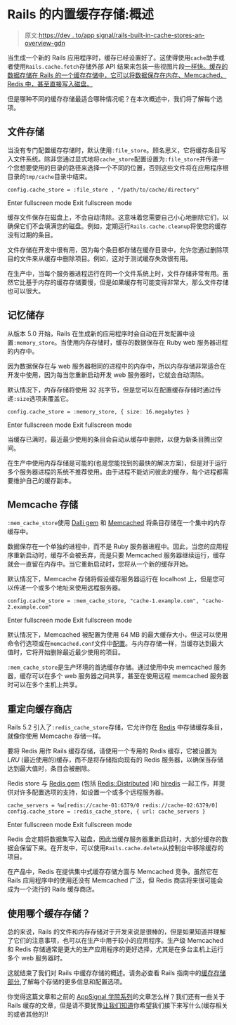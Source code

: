 # Rails 的内置缓存存储:概述

> 原文:[https://dev . to/app signal/rails-built-in-cache-stores-an-overview-gdn](https://dev.to/appsignal/rails-built-in-cache-stores-an-overview-gdn)

当生成一个新的 Rails 应用程序时，缓存已经设置好了。这使得使用`cache`助手或者使用`Rails.cache.fetch`存储外部 API 结果来包装一些视图片段[一样快。缓存的数据存储在 Rails 的一个缓存存储中，它可以将数据保存在内存、Memcached、Redis 中，甚至直接写入磁盘。](https://blog.appsignal.com/2018/03/20/fragment-caching-in-rails.html)

但是哪种不同的缓存存储最适合哪种情况呢？在本次概述中，我们将了解每个选项。

## 文件存储

当没有专门配置缓存存储时，默认使用`:file_store`。顾名思义，它将缓存条目写入文件系统。除非您通过显式地将`cache_store`配置设置为`:file_store`并传递一个您想要使用的目录的路径来选择一个不同的位置，否则这些文件将在应用程序根目录的`tmp/cache`目录中结束。

```
config.cache_store = :file_store , "/path/to/cache/directory" 
```

Enter fullscreen mode Exit fullscreen mode

缓存文件保存在磁盘上，不会自动清除。这意味着您需要自己小心地删除它们，以确保它们不会填满您的磁盘。例如，定期运行`Rails.cache.cleanup`将使您的缓存没有过期的条目。

文件存储在开发中很有用，因为每个条目都存储在缓存目录中，允许您通过删除项目的文件来从缓存中删除项目。例如，这对于测试缓存失效很有用。

在生产中，当每个服务器进程运行在同一个文件系统上时，文件存储非常有用。虽然它比基于内存的缓存存储要慢，但是如果缓存有可能变得非常大，那么文件存储也可以很大。

## 记忆储存

从版本 5.0 开始，Rails 在生成新的应用程序时会自动在开发配置中设置`:memory_store`。当使用内存存储时，缓存的数据保存在 Ruby web 服务器进程的内存中。

因为数据保存在与 web 服务器相同的进程中的内存中，所以内存存储非常适合在开发中使用，因为每当您重新启动开发 web 服务器时，它就会自动清除。

默认情况下，内存存储将使用 32 兆字节，但是您可以在配置缓存存储时通过传递`:size`选项来覆盖它。

```
config.cache_store = :memory_store, { size: 16.megabytes } 
```

Enter fullscreen mode Exit fullscreen mode

当缓存已满时，最近最少使用的条目会自动从缓存中删除，以便为新条目腾出空间。

在生产中使用内存存储是可能的(也是您能找到的最快的解决方案)，但是对于运行多个服务器进程的系统不推荐使用。由于进程不能访问彼此的缓存，每个进程都需要维护自己的缓存副本。

## Memcache 存储

`:mem_cache_store`使用 [Dalli gem](https://github.com/petergoldstein/dalli) 和 [Memcached](https://www.memcached.org) 将条目存储在一个集中的内存缓存中。

数据保存在一个单独的进程中，而不是 Ruby 服务器进程中。因此，当您的应用程序重新启动时，缓存不会被丢弃，而是只要 Memcached 服务器继续运行，缓存就会一直留在内存中。当它重新启动时，您将从一个新的缓存开始。

默认情况下，Memcache 存储将假设缓存服务器运行在 localhost 上，但是您可以传递一个或多个地址来使用远程服务器。

```
config.cache_store = :mem_cache_store, "cache-1.example.com", "cache-2.example.com" 
```

Enter fullscreen mode Exit fullscreen mode

默认情况下，Memcached 被配置为使用 64 MB 的最大缓存大小，但这可以使用命令行选项或在`memcached.conf`文件中[配置](https://github.com/memcached/memcached/wiki/ConfiguringServer)。与内存存储一样，当缓存达到最大值时，它将开始删除最近最少使用的项目。

`:mem_cache_store`是生产环境的首选缓存存储。通过使用中央 memcached 服务器，缓存可以在多个 web 服务器之间共享，甚至在使用远程 memcached 服务器时可以在多个主机上共享。

## 重定向缓存商店

Rails 5.2 引入了`:redis_cache_store`存储，它允许你在 [Redis](https://redis.io) 中存储缓存条目，就像你使用 Memcache 存储一样。

要将 Redis 用作 Rails 缓存存储，请使用一个专用的 Redis 缓存，它被设置为 *LRU* (最近使用的)缓存，而不是将存储指向现有的 Redis 服务器，以确保当存储达到最大值时，条目会被删除。

Redis store 与 [Redis gem](https://github.com/antirez/redis) (包括 [Redis::Distributed](https://github.com/redis/redis-rb/blob/master/lib/redis/distributed.rb) )和 [hiredis](https://github.com/redis/hiredis) 一起工作，并提供对许多配置选项的支持，如设置一个或多个远程服务器。

```
cache_servers = %w[redis://cache-01:6379/0 redis://cache-02:6379/0]
config.cache_store = :redis_cache_store, { url: cache_servers } 
```

Enter fullscreen mode Exit fullscreen mode

Redis 会定期将数据集写入磁盘，因此当缓存服务器重新启动时，大部分缓存的数据会保留下来。在开发中，可以使用`Rails.cache.delete`从控制台中移除缓存的项目。

在产品中，Redis 在提供集中式缓存存储方面与 Memcached 竞争。虽然它在 Rails 应用程序中的使用还没有 Memcached 广泛，但 Redis 商店将来很可能会成为一个流行的 Rails 缓存商店。

## 使用哪个缓存存储？

总的来说，Rails 的文件和内存存储对于开发来说是很棒的，但是如果知道并理解了它们的注意事项，也可以在生产中用于较小的应用程序。生产级 Memcached 和 Redis 存储通常是更大的生产应用程序的更好选择，尤其是在多台主机上运行多个 web 服务器时。

这就结束了我们对 Rails 中缓存存储的概述。请务必查看 Rails 指南中的[缓存存储部分](http://guides.rubyonrails.org//caching_with_rails.html#cache-stores),了解每个存储的更多信息和配置选项。

你觉得这篇文章和之前的 [AppSignal 学院系列](https://blog.appsignal.com/category/academy.html)的文章怎么样？我们还有一些关于 Rails 缓存的文章，但是请不要犹豫[让我们知道](https://twitter.com/appsignal)你希望我们接下来写什么(缓存相关的或者其他的)!